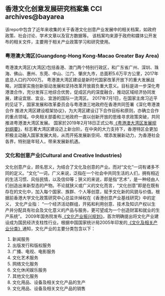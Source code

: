 ## 香港文化创意发展研究档案集 CCI archives@bayarea
该repo中包含了近年来收集的关于香港文化创意产业发展中的相关档案，如政府政策、社会讨论、学术文章以及官方数据等。
该档案均来源于政府和媒体公开发布的相关文件，主要用于相关产业政策学习和研究使用。

### 粤港澳大湾区(Guangdong-Hong Kong-Macao Greater Bay Area)
粤港澳大湾区(大湾区)包括香港、澳门两个特别行政区，和广东省广州、深圳、珠海、佛山、惠州、东莞、中山、江门、肇庆九市，总面积5.6万平方公里，2017年底总人口约7000万。
粤港澳大湾区建设是新时代国家改革开放下的重大发展战略，对国家实施创新驱动发展和坚持改革开放肩负重大意义。目标是进一步深化粤港澳合作，充分发挥三地综合优势，促成区内的深度融合，推动区域经济协同发展，建设宜居、宜业、宜游的国际一流湾区。
2017年7月1日，在国家主席习近平的见证下，国家发展和改革委员会与粤港澳三地政府在香港共同签署《深化粤港澳合作 推进大湾区建设框架协议》，为大湾区建设订下合作目标和原则，亦确立合作的重点领域。中央相关部委和三地政府一直以创新开放的思维寻求政策突破，共同推进粤港澳大湾区发展。
国家於2019年2月18日正式公布[《粤港澳大湾区发展规划纲要》](http://paper.people.com.cn/rmrb/html/2019-02/19/nw.D110000renmrb_20190219_2-01.htm)，标志著大湾区建设迈上新台阶。在中央的大力支持下，香港特区会更加积极主动融入国家发展大局，从而开拓发展新空间、增添发展新动力，为香港社会各界，特别是年轻人，带来发展新机遇。

### 文化和创意产业(Cultural and Creative Industries)
文化创意产业，顾名思义，为结合了文化及创意的产业。而对“文化”一词有诸多不同的定义。“文化”一词，广义来说，泛指在一个社会中共同生活的人们，拥有相近的生活习惯、风俗民情，以及信仰等；狭义的来说，即是指“艺术”，是一种经由人们创造出来新型态的产物。不论就狭义或广义的文化而言，“文化创意”即是在既有存在的文化中，加入每个国家、族群、个人等创意，赋予文化新的风貌与价值。根据前香港大学文化政策研究中心总监许焯权在《香港创意产业基线研究》中的定义， 文化产业指： “一个经济活动群组，开拓和利用创意、技术及知识产权以生产并分配具有社会及文化意义的产品与服务，更可望成为一个创造财富和就业的生产系统”。
2009年国务院发布[《文化产业振兴规划》](http://www.gov.cn/jrzg/2009-09/26/content_1427394.htm)，首次明确提出将文化产业建设成为国民经济支柱性行业。根据中国国家统计局2005年印发的[《文化及相关产业分类》](http://gdtj.chinasarft.gov.cn/showtiaomu.aspx?id=4f10a3a5-bea5-443f-abd0-989f2c9b73fc)通知，文化产业的主要分类包含以下：
1. 新闻服务
2. 出版发行和版权服务
3. 广播、电视、电影服务
4. 文化艺术服务
5. 网络文化服务
6. 文化休闲娱乐服务
7. 其他文化服务
8. 文化用品、设备及相关文化产品的生产
9. 文化用品、设备及相关文化产品的销售
